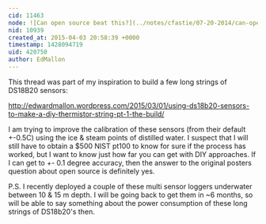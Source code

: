 ```yaml
---
cid: 11463
node: ![Can open source beat this?](../notes/cfastie/07-20-2014/can-open-source-beat-this)
nid: 10939
created_at: 2015-04-03 20:58:39 +0000
timestamp: 1428094719
uid: 420750
author: EdMallon
---
```


This thread was part of my inspiration to build a few long strings of DS18B20 sensors:

http://edwardmallon.wordpress.com/2015/03/01/using-ds18b20-sensors-to-make-a-diy-thermistor-string-pt-1-the-build/

I am trying to improve the calibration of these sensors (from their default +-0.5C) using the ice & steam points of distilled water. I suspect that I will still have to obtain a $500 NIST pt100 to know for sure if the process has worked, but I want to know just how far you can get with DIY approaches. If I can get to +- 0.1 degree accuracy, then the answer to the original posters question about open source is definitely yes.

P.S. I recently deployed a couple of these multi sensor loggers underwater between 10 & 15 m depth. I will be going back to get them in ~6 months, so will be able to say something about the power consumption of these long strings of DS18b20's then.


